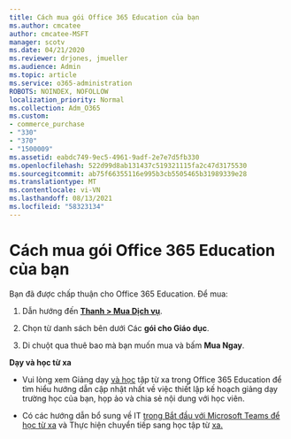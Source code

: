 ```yaml
---
title: Cách mua gói Office 365 Education của bạn
ms.author: cmcatee
author: cmcatee-MSFT
manager: scotv
ms.date: 04/21/2020
ms.reviewer: drjones, jmueller
ms.audience: Admin
ms.topic: article
ms.service: o365-administration
ROBOTS: NOINDEX, NOFOLLOW
localization_priority: Normal
ms.collection: Adm_O365
ms.custom:
- commerce_purchase
- "330"
- "370"
- "1500009"
ms.assetid: eabdc749-9ec5-4961-9adf-2e7e7d5fb330
ms.openlocfilehash: 522d99d8ab131437c519321115fa2c47d3175530
ms.sourcegitcommit: ab75f66355116e995b3cb5505465b31989339e28
ms.translationtype: MT
ms.contentlocale: vi-VN
ms.lasthandoff: 08/13/2021
ms.locfileid: "58323134"
---
```

# <a name="how-to-purchase-office-365-education-plans"></a>Cách mua gói Office 365 Education của bạn

Bạn đã được chấp thuận cho Office 365 Education.  Để mua:

1. Dẫn hướng đến **[Thanh > Mua Dịch vụ](https://portal.office.com/AdminPortal/Home#/catalog)**.

2. Chọn từ danh sách bên dưới Các **gói cho Giáo dục**.

3. Di chuột qua thuê bao mà bạn muốn mua và bấm **Mua Ngay**.

**Dạy và học từ xa**

- Vui lòng xem Giảng dạy [và học](https://support.office.com/article/remote-teaching-and-learning-in-office-365-education-f651ccae-7b65-478b-8366-51bb884025c4) tập từ xa trong Office 365 Education để tìm hiểu hướng dẫn cập nhật nhất về việc thiết lập kế hoạch giảng dạy trường học của bạn, họp ảo và chia sẻ nội dung với học viên.

- Có các hướng dẫn bổ sung về IT [trong Bắt đầu với Microsoft Teams để học từ xa](https://docs.microsoft.com/MicrosoftTeams/remote-learning-edu) và Thực hiện chuyển tiếp sang học tập từ [xa.](https://www.microsoft.com/education/remote-learning)
